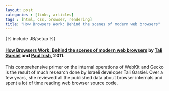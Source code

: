 ```yaml
---
layout: post
categories : [links, articles]
tags : [html, css, browser, rendering]
title: "How Browsers Work: Behind the scenes of modern web browsers"
---
```

{% include JB/setup %}

#### [How Browsers Work: Behind the scenes of modern web browsers] by [Tali Garsiel] and [Paul Irish], 2011.

This comprehensive primer on the internal operations of WebKit and Gecko is the result of much research done by Israeli developer Tali Garsiel. Over a few years, she reviewed all the published data about browser internals and spent a lot of time reading web browser source code.


[How Browsers Work: Behind the scenes of modern web browsers]: http://www.html5rocks.com/en/tutorials/internals/howbrowserswork/
[Tali Garsiel]: http://taligarsiel.com/
[Paul Irish]: http://www.paulirish.com/
